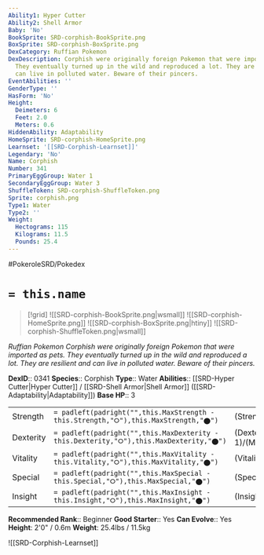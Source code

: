 ```yaml
---
Ability1: Hyper Cutter
Ability2: Shell Armor
Baby: 'No'
BookSprite: SRD-corphish-BookSprite.png
BoxSprite: SRD-corphish-BoxSprite.png
DexCategory: Ruffian Pokemon
DexDescription: Corphish were originally foreign Pokemon that were imported as pets.
  They eventually turned up in the wild and reproduced a lot. They are resilient and
  can live in polluted water. Beware of their pincers.
EventAbilities: ''
GenderType: ''
HasForm: 'No'
Height:
  Deimeters: 6
  Feet: 2.0
  Meters: 0.6
HiddenAbility: Adaptability
HomeSprite: SRD-corphish-HomeSprite.png
Learnset: '[[SRD-Corphish-Learnset]]'
Legendary: 'No'
Name: Corphish
Number: 341
PrimaryEggGroup: Water 1
SecondaryEggGroup: Water 3
ShuffleToken: SRD-corphish-ShuffleToken.png
Sprite: corphish.png
Type1: Water
Type2: ''
Weight:
  Hectograms: 115
  Kilograms: 11.5
  Pounds: 25.4
---
```


#PokeroleSRD/Pokedex

# `= this.name`

> [!grid]
> ![[SRD-corphish-BookSprite.png|wsmall]]
> ![[SRD-corphish-HomeSprite.png]]
> ![[SRD-corphish-BoxSprite.png|htiny]]
> ![[SRD-corphish-ShuffleToken.png|wsmall]]


*Ruffian Pokemon*
*Corphish were originally foreign Pokemon that were imported as pets. They eventually turned up in the wild and reproduced a lot. They are resilient and can live in polluted water. Beware of their pincers.*

**DexID**:: 0341
**Species**:: Corphish
**Type**:: Water
**Abilities**:: [[SRD-Hyper Cutter|Hyper Cutter]] / [[SRD-Shell Armor|Shell Armor]] ([[SRD-Adaptability|Adaptability]])
**Base HP**:: 3

|           |                                                                                        |                                          |
| --------- | -------------------------------------------------------------------------------------- | ---------------------------------------- |
| Strength  | `= padleft(padright("",this.MaxStrength - this.Strength,"⭘"),this.MaxStrength,"⬤")`    | (Strength::2)/(MaxStrength::5)   |
| Dexterity | `= padleft(padright("",this.MaxDexterity - this.Dexterity,"⭘"),this.MaxDexterity,"⬤")` | (Dexterity:: 1)/(MaxDexterity::3) |
| Vitality  | `= padleft(padright("",this.MaxVitality - this.Vitality,"⭘"),this.MaxVitality,"⬤")`    | (Vitality::2)/(MaxVitality::4)   |
| Special   | `= padleft(padright("",this.MaxSpecial - this.Special,"⭘"),this.MaxSpecial,"⬤")`       | (Special::2)/(MaxSpecial::4)     |
| Insight   | `= padleft(padright("",this.MaxInsight - this.Insight,"⭘"),this.MaxInsight,"⬤")`       | (Insight::1)/(MaxInsight::3)     |


**Recommended Rank**:: Beginner
**Good Starter**:: Yes
**Can Evolve**:: Yes
**Height**: 2'0" / 0.6m
**Weight**: 25.4lbs / 11.5kg

![[SRD-Corphish-Learnset]]